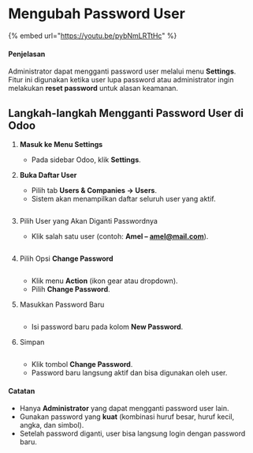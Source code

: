 # Mengubah Password User

{% embed url="https://youtu.be/pybNmLRTtHc" %}

#### Penjelasan <a href="#penjelasan" id="penjelasan"></a>

Administrator dapat mengganti password user melalui menu **Settings**.\
Fitur ini digunakan ketika user lupa password atau administrator ingin melakukan **reset password** untuk alasan keamanan.

## **Langkah-langkah Mengganti Password User di Odoo**

1. **Masuk ke Menu Settings**
   * Pada sidebar Odoo, klik **Settings**.
2.  **Buka Daftar User**

    * Pilih tab **Users & Companies → Users**.
    * Sistem akan menampilkan daftar seluruh user yang aktif.

    <figure><img src="https://document-management-system-1.gitbook.io/document-management-system/~gitbook/image?url=https%3A%2F%2F1011768869-files.gitbook.io%2F%7E%2Ffiles%2Fv0%2Fb%2Fgitbook-x-prod.appspot.com%2Fo%2Fspaces%252FLEturytqtHGPsYdglHaB%252Fuploads%252F3pzc37FHDWdhMx4JHZoM%252Fimage.png%3Falt%3Dmedia%26token%3D8427797b-d320-48c6-8259-a77d36acc46c&#x26;width=768&#x26;dpr=4&#x26;quality=100&#x26;sign=1afbfba4&#x26;sv=2" alt=""><figcaption></figcaption></figure>
3.  Pilih User yang Akan Diganti Passwordnya

    * Klik salah satu user (contoh: **Amel – amel@mail.com**).

    <figure><img src="https://document-management-system-1.gitbook.io/document-management-system/~gitbook/image?url=https%3A%2F%2F1011768869-files.gitbook.io%2F%7E%2Ffiles%2Fv0%2Fb%2Fgitbook-x-prod.appspot.com%2Fo%2Fspaces%252FLEturytqtHGPsYdglHaB%252Fuploads%252FkNEhOF2GpHkfZP7HW3kc%252Fimage.png%3Falt%3Dmedia%26token%3Ddbf3e940-db4e-4395-b432-abf3fdb08d5a&#x26;width=768&#x26;dpr=4&#x26;quality=100&#x26;sign=e48d55e&#x26;sv=2" alt=""><figcaption></figcaption></figure>
4.  Pilih Opsi **Change Password**

    <figure><img src="https://document-management-system-1.gitbook.io/document-management-system/~gitbook/image?url=https%3A%2F%2F1011768869-files.gitbook.io%2F%7E%2Ffiles%2Fv0%2Fb%2Fgitbook-x-prod.appspot.com%2Fo%2Fspaces%252FLEturytqtHGPsYdglHaB%252Fuploads%252FnYkdaELAeaXME7Np3I1j%252Fimage.png%3Falt%3Dmedia%26token%3Df76f7119-d6e4-4352-b3ef-538c6192ebf4&#x26;width=768&#x26;dpr=4&#x26;quality=100&#x26;sign=71415437&#x26;sv=2" alt=""><figcaption></figcaption></figure>

    * Klik menu **Action** (ikon gear atau dropdown).
    * Pilih **Change Password**.
5.  Masukkan Password Baru



    <figure><img src="https://document-management-system-1.gitbook.io/document-management-system/~gitbook/image?url=https%3A%2F%2F1011768869-files.gitbook.io%2F%7E%2Ffiles%2Fv0%2Fb%2Fgitbook-x-prod.appspot.com%2Fo%2Fspaces%252FLEturytqtHGPsYdglHaB%252Fuploads%252Fmq0fQmeabkTub5xyiHhx%252Fimage.png%3Falt%3Dmedia%26token%3Db2acfbad-a004-4992-bfd5-602608c48047&#x26;width=768&#x26;dpr=4&#x26;quality=100&#x26;sign=b32b95a&#x26;sv=2" alt=""><figcaption></figcaption></figure>

    * Isi password baru pada kolom **New Password**.
6.  Simpan



    <figure><img src="https://document-management-system-1.gitbook.io/document-management-system/~gitbook/image?url=https%3A%2F%2F1011768869-files.gitbook.io%2F%7E%2Ffiles%2Fv0%2Fb%2Fgitbook-x-prod.appspot.com%2Fo%2Fspaces%252FLEturytqtHGPsYdglHaB%252Fuploads%252FMDbLR4owZ7EEqjMFc61U%252Fimage.png%3Falt%3Dmedia%26token%3Dafe7b6ea-ff94-4cc4-bafc-3293ae921081&#x26;width=768&#x26;dpr=4&#x26;quality=100&#x26;sign=f7654e99&#x26;sv=2" alt=""><figcaption></figcaption></figure>

    * Klik tombol **Change Password**.
    * Password baru langsung aktif dan bisa digunakan oleh user.

#### Catatan <a href="#catatan" id="catatan"></a>

* Hanya **Administrator** yang dapat mengganti password user lain.
* Gunakan password yang **kuat** (kombinasi huruf besar, huruf kecil, angka, dan simbol).
* Setelah password diganti, user bisa langsung login dengan password baru.

[\
](https://document-management-system-1.gitbook.io/document-management-system/administrasi-user/menambah-company)
